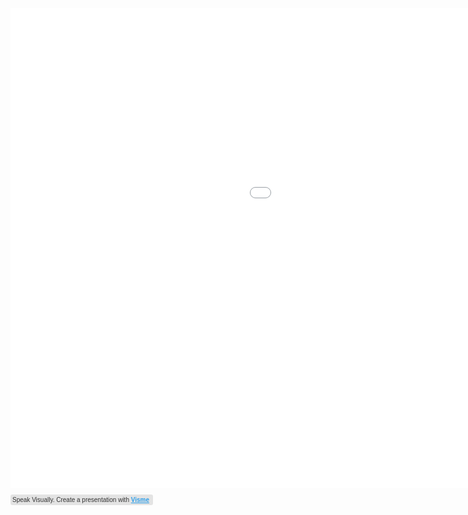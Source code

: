 <iframe src="//my.visme.co/embed/kkzy43ex-nfjaz" height="768" width="1366" style="border: 0px;" webkitAllowFullScreen mozallowfullscreen allowFullScreen></iframe><p style="width: 222px; font-family: Arial; border-radius:3px; padding: 3px; background-color: rgba(0, 0, 0, 0.1); font-size: 10px; color: #333333">Speak Visually. Create a presentation with <a href="https://www.visme.co/presentation-software?utm_source=CTA&utm_medium=Embed" target="_blank" style="color: #30a0ea"><strong>Visme</strong></a></p>
